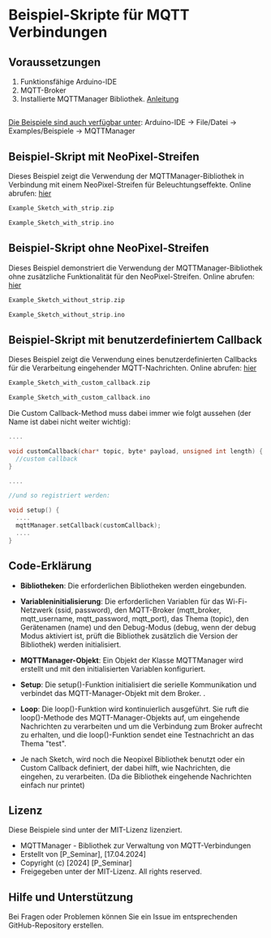 # Beispiel-Skripte für MQTT Verbindungen

## Voraussetzungen

1. Funktionsfähige Arduino-IDE
2. MQTT-Broker
3. Installierte MQTTManager Bibliothek. [Anleitung](https://github.com/ShadowRock345/MQTTManager/)

##

<ins>Die Beispiele sind auch verfügbar unter</ins>:  Arduino-IDE -> File/Datei -> Examples/Beispiele -> MQTTManager

##

## Beispiel-Skript mit NeoPixel-Streifen

Dieses Beispiel zeigt die Verwendung der MQTTManager-Bibliothek in Verbindung mit einem NeoPixel-Streifen für Beleuchtungseffekte. Online abrufen: [hier](https://create.arduino.cc/editor/jonasworthofbeeinghere/dc94994d-9c2e-44bc-b27d-ab76443003c1/preview)

```cpp
Example_Sketch_with_strip.zip

Example_Sketch_with_strip.ino
```

## Beispiel-Skript ohne NeoPixel-Streifen

Dieses Beispiel demonstriert die Verwendung der MQTTManager-Bibliothek ohne zusätzliche Funktionalität für den NeoPixel-Streifen. Online abrufen: [hier](https://create.arduino.cc/editor/jonasworthofbeeinghere/268b3efa-8f0b-42e2-9052-97f0c09e9f17/preview)

```cpp
Example_Sketch_without_strip.zip

Example_Sketch_without_strip.ino
```

## Beispiel-Skript mit benutzerdefiniertem Callback

Dieses Beispiel zeigt die Verwendung eines benutzerdefinierten Callbacks für die Verarbeitung eingehender MQTT-Nachrichten. Online abrufen: [hier](https://create.arduino.cc/editor/jonasworthofbeeinghere/24f62ede-c5ff-4e62-a0d0-8d07cbcac979/preview)

```cpp
Example_Sketch_with_custom_callback.zip

Example_Sketch_with_custom_callback.ino
```

Die Custom Callback-Method muss dabei immer wie folgt aussehen (der Name ist dabei nicht weiter wichtig):
```cpp
....

void customCallback(char* topic, byte* payload, unsigned int length) {
  //custom callback 
}

....

//und so registriert werden:

void setup() {
  ....
  mqttManager.setCallback(customCallback);
  ....
}
```

## Code-Erklärung

  * **Bibliotheken**: Die erforderlichen Bibliotheken werden eingebunden. 
    
  * **Variableninitialisierung**: Die erforderlichen Variablen für das Wi-Fi-Netzwerk (ssid, password), den MQTT-Broker (mqtt_broker, mqtt_username, mqtt_password, mqtt_port), das Thema (topic), den Gerätenamen (name) und den Debug-Modus (debug, wenn der debug Modus aktiviert ist, prüft die Bibliothek zusätzlich die Version der Bibliothek) werden initialisiert.

  * **MQTTManager-Objekt**: Ein Objekt der Klasse MQTTManager wird erstellt und mit den initialisierten Variablen konfiguriert.

  * **Setup**: Die setup()-Funktion initialisiert die serielle Kommunikation und verbindet das MQTT-Manager-Objekt mit dem Broker. .

  * **Loop**: Die loop()-Funktion wird kontinuierlich ausgeführt. Sie ruft die loop()-Methode des MQTT-Manager-Objekts auf, um eingehende Nachrichten zu verarbeiten und um die Verbindung zum Broker aufrecht zu erhalten, und die loop()-Funktion sendet eine Testnachricht an das Thema "test".

  * Je nach Sketch, wird noch die Neopixel Bibliothek benutzt oder ein Custom Callback definiert, der dabei hilft, wie Nachrichten, die eingehen, zu verarbeiten. (Da die Bibliothek eingehende Nachrichten einfach nur printet)

## Lizenz

Diese Beispiele sind unter der MIT-Lizenz lizenziert. 


 * MQTTManager - Bibliothek zur Verwaltung von MQTT-Verbindungen
 * Erstellt von [P_Seminar], [17.04.2024]
 * Copyright (c) [2024] [P_Seminar]
 * Freigegeben unter der MIT-Lizenz. All rights reserved.

## Hilfe und Unterstützung

Bei Fragen oder Problemen können Sie ein Issue im entsprechenden GitHub-Repository erstellen.
